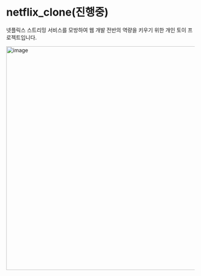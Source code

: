 # netflix_clone(진행중)

넷플릭스 스트리밍 서비스를 모방하여 웹 개발 전반의 역량을 키우기 위한 개인 토이 프로젝트입니다.

<img width="1365" height="598" alt="image" src="https://github.com/user-attachments/assets/3cca8a6d-1346-4ca2-89df-e385b3285602" />
